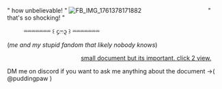 " how unbelievable! "
![FB_IMG_1761378171882](https://github.com/user-attachments/assets/26e0fa8e-00a5-4a5e-b03c-fa2026f5d66f)
⠀ ⠀ ⠀ ⠀ ⠀ ⠀ ⠀  ⠀ ⠀ ⠀ ⠀" that's so shocking! "

⠀ ⠀ ⠀⏔⏔⏔⏔⏔⏔⏔ ꒰ ᧔ෆ᧓ ꒱ ⏔⏔⏔⏔⏔⏔⏔

(*me and my stupid fandom that likely nobody knows*)

⠀ ⠀ ⠀⠀ ⠀ ⠀ ⠀ ⠀ ⠀ ⠀⠀ ⠀ ⠀[small document but its important. click 2 view.](https://docs.google.com/document/d/1FrOofSEDtn9L_AYwu_WJfPpltIvo3Ug2_hwyxhEn_v4/edit?usp=drivesdk)

DM me on discord if you want to ask me anything about the document →( @puddingpaw )
